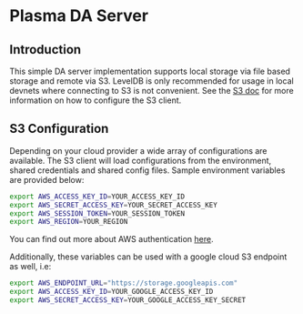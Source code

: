 # Plasma DA Server

## Introduction

This simple DA server implementation supports local storage via file based storage and remote via S3.
LevelDB is only recommended for usage in local devnets where connecting to S3 is not convenient.
See the [S3 doc](https://aws.github.io/aws-sdk-go-v2/docs/configuring-sdk/) for more information
on how to configure the S3 client.

## S3 Configuration

Depending on your cloud provider a wide array of configurations are available. The S3 client will
load configurations from the environment, shared credentials and shared config files.
Sample environment variables are provided below:

```bash
export AWS_ACCESS_KEY_ID=YOUR_ACCESS_KEY_ID
export AWS_SECRET_ACCESS_KEY=YOUR_SECRET_ACCESS_KEY
export AWS_SESSION_TOKEN=YOUR_SESSION_TOKEN
export AWS_REGION=YOUR_REGION
```

You can find out more about AWS authentication [here](https://docs.aws.amazon.com/sdkref/latest/guide/creds-config-files.html).

Additionally, these variables can be used with a google cloud S3 endpoint as well, i.e:

```bash
export AWS_ENDPOINT_URL="https://storage.googleapis.com"
export AWS_ACCESS_KEY_ID=YOUR_GOOGLE_ACCESS_KEY_ID
export AWS_SECRET_ACCESS_KEY=YOUR_GOOGLE_ACCESS_KEY_SECRET
```
